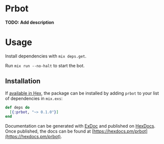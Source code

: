 # Prbot

**TODO: Add description**

# Usage

Install dependencies with `mix deps.get`.

Run `mix run --no-halt` to start the bot.

## Installation

If [available in Hex](https://hex.pm/docs/publish), the package can be installed
by adding `prbot` to your list of dependencies in `mix.exs`:

```elixir
def deps do
  [{:prbot, "~> 0.1.0"}]
end
```

Documentation can be generated with [ExDoc](https://github.com/elixir-lang/ex_doc)
and published on [HexDocs](https://hexdocs.pm). Once published, the docs can
be found at [https://hexdocs.pm/prbot](https://hexdocs.pm/prbot).
